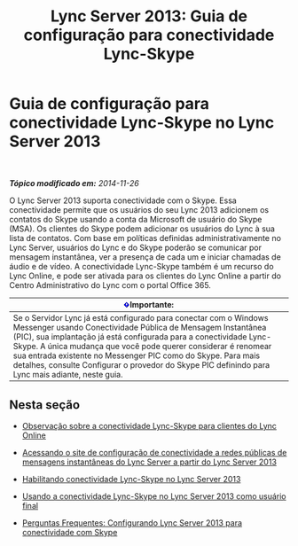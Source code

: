 ﻿---
title: 'Lync Server 2013: Guia de configuração para conectividade Lync-Skype'
TOCTitle: Guia de configuração para conectividade Lync-Skype
ms:assetid: 69adda9b-5b72-4538-9be6-079b2f462e09
ms:mtpsurl: https://technet.microsoft.com/pt-br/library/Dn440173(v=OCS.15)
ms:contentKeyID: 59602794
ms.date: 05/19/2016
mtps_version: v=OCS.15
ms.translationtype: HT
---

# Guia de configuração para conectividade Lync-Skype no Lync Server 2013

 

_**Tópico modificado em:** 2014-11-26_

O Lync Server 2013 suporta conectividade com o Skype. Essa conectividade permite que os usuários do seu Lync 2013 adicionem os contatos do Skype usando a conta da Microsoft de usuário do Skype (MSA). Os clientes do Skype podem adicionar os usuários do Lync à sua lista de contatos. Com base em políticas definidas administrativamente no Lync Server, usuários do Lync e do Skype poderão se comunicar por mensagem instantânea, ver a presença de cada um e iniciar chamadas de áudio e de vídeo. A conectividade Lync-Skype também é um recurso do Lync Online, e pode ser ativada para os clientes do Lync Online a partir do Centro Administrativo do Lync com o portal Office 365.

<table>
<thead>
<tr class="header">
<th><img src="images/Gg425939.important(OCS.15).gif" title="important" alt="important" />Importante:</th>
</tr>
</thead>
<tbody>
<tr class="odd">
<td>Se o Servidor Lync já está configurado para conectar com o Windows Messenger usando Conectividade Pública de Mensagem Instantânea (PIC), sua implantação já está configurada para a conectividade Lync-Skype. A única mudança que você pode querer considerar é renomear sua entrada existente no Messenger PIC como do Skype. Para mais detalhes, consulte Configurar o provedor do Skype PIC definindo para Lync mais adiante, neste guia.</td>
</tr>
</tbody>
</table>


## Nesta seção

  - [Observação sobre a conectividade Lync-Skype para clientes do Lync Online](lync-server-2013-note-about-lync-skype-connectivity-for-lync-on.md)

  - [Acessando o site de configuração de conectividade a redes públicas de mensagens instantâneas do Lync Server a partir do Lync Server 2013](lync-server-2013-accessing-the-lync-server-public-im-connectivity-provisioning-site.md)

  - [Habilitando conectividade Lync-Skype no Lync Server 2013](lync-server-2013-enabling-lync-skype-connectivity.md)

  - [Usando a conectividade Lync-Skype no Lync Server 2013 como usuário final](lync-server-2013-using-lync-skype-connectivity-as-an-end-user.md)

  - [Perguntas Frequentes: Configurando Lync Server 2013 para conectividade com Skype](lync-server-2013-frequently-asked-questions-provisioning-lync-server-for-skype-connectivity.md)

